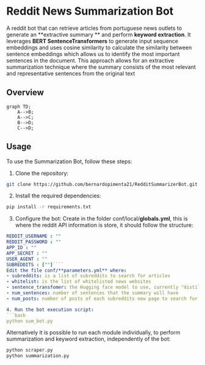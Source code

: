 # Reddit News Summarization Bot

A reddit bot that can retrieve articles from portuguese news outlets to generate an **extractive summary ** and perform **keyword extraction**.
It leverages **BERT SentenceTransformers** to generate input sequence embeddings and uses cosine similarity to calculate the similarity between sentence embeddings which allows us to identify the most important sentences in the document. This approach allows for an extractive summarization technique where the summary consists of the most relevant and representative sentences from the original text

## Overview

```mermaid
graph TD;
    A-->B;
    A-->C;
    B-->D;
    C-->D;
```


## Usage

To use the Summarization Bot, follow these steps:

1. Clone the repository:
```bash
git clone https://github.com/bernardopimenta21/RedditSummarizerBot.git
```

2. Install the required dependencies:
```bash
pip install -r requirements.txt
```

3. Configure the bot:
Create in the folder conf/local/**globals.yml**, this is where the reddit API information is store, it should follow the structure:
```yaml
REDDIT_USERNAME : ""
REDDIT_PASSWORD : ""
APP_ID : ""
APP_SECRET : ""
USER_AGENT : ""
SUBREDDITS : [""]````
Edit the file conf/**parameters.yml** where:
- subreddits: is a list of subreddits to search for articles
- whitelist: is the list of whitelisted news websites
- sentence_transfomer: the Hugging face model to use, currently "distilbert-base-nli-stsb-mean-tokens" is employed
- num_sentences: number of sentences that the summary will have
- num_posts: number of posts of each subreddits new page to search for news articles in each run

4. Run the bot execution script:
```bash
python sum_bot.py
```
Alternatively it is possible to run each module individually, to perform summarization and keyword extraction, independently of the bot:
```bash
python scraper.py
python summarization.py
```
